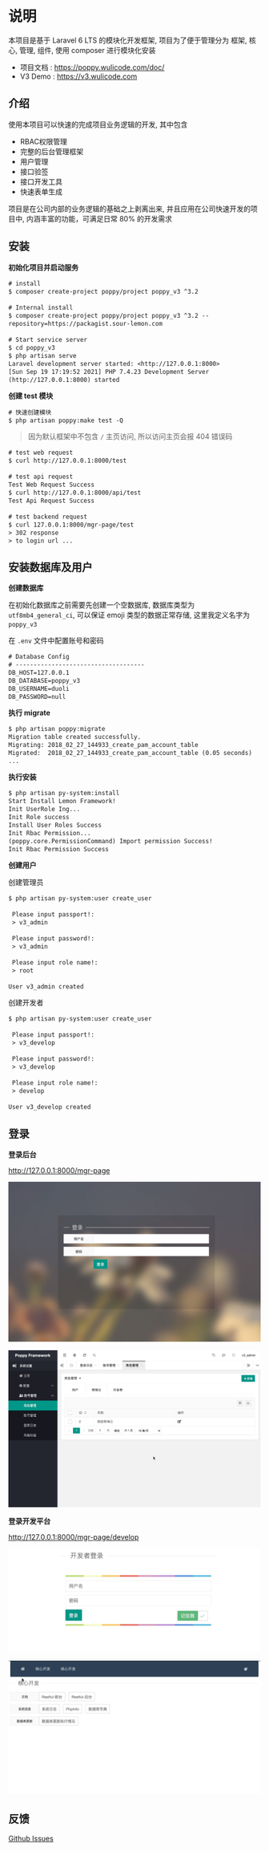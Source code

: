 # 说明

本项目是基于 Laravel 6 LTS 的模块化开发框架, 项目为了便于管理分为 框架, 核心, 管理, 组件, 使用 composer 进行模块化安装

- 项目文档 : https://poppy.wulicode.com/doc/
- V3 Demo : https://v3.wulicode.com

## 介绍

使用本项目可以快速的完成项目业务逻辑的开发, 其中包含

- RBAC权限管理
- 完整的后台管理框架
- 用户管理
- 接口验签
- 接口开发工具
- 快速表单生成

项目是在公司内部的业务逻辑的基础之上剥离出来, 并且应用在公司快速开发的项目中, 内涵丰富的功能，可满足日常 80% 的开发需求

## 安装

**初始化项目并启动服务**

```
# install
$ composer create-project poppy/project poppy_v3 ^3.2

# Internal install
$ composer create-project poppy/project poppy_v3 ^3.2 --repository=https://packagist.sour-lemon.com

# Start service server
$ cd poppy_v3
$ php artisan serve
Laravel development server started: <http://127.0.0.1:8000>
[Sun Sep 19 17:19:52 2021] PHP 7.4.23 Development Server (http://127.0.0.1:8000) started
```

**创建 test 模块**

```
# 快速创建模块
$ php artisan poppy:make test -Q
```

> 因为默认框架中不包含 `/` 主页访问, 所以访问主页会报 404 错误码

```
# test web request
$ curl http://127.0.0.1:8000/test

# test api request
Test Web Request Success
$ curl http://127.0.0.1:8000/api/test
Test Api Request Success

# test backend request
$ curl 127.0.0.1:8000/mgr-page/test
> 302 response
> to login url ...
```

## 安装数据库及用户

**创建数据库**

在初始化数据库之前需要先创建一个空数据库, 数据库类型为 `utf8mb4_general_ci`, 可以保证 emoji 类型的数据正常存储, 这里我定义名字为 `poppy_v3`

在 `.env` 文件中配置账号和密码

```
# Database Config
# ------------------------------------
DB_HOST=127.0.0.1
DB_DATABASE=poppy_v3
DB_USERNAME=duoli
DB_PASSWORD=null
```

**执行 migrate**

```
$ php artisan poppy:migrate
Migration table created successfully.
Migrating: 2018_02_27_144933_create_pam_account_table
Migrated:  2018_02_27_144933_create_pam_account_table (0.05 seconds)
...
```

**执行安装**

```
$ php artisan py-system:install
Start Install Lemon Framework!
Init UserRole Ing...
Init Role success
Install User Roles Success
Init Rbac Permission...
(poppy.core.PermissionCommand) Import permission Success! 
Init Rbac Permission Success
```

**创建用户**

创建管理员

```
$ php artisan py-system:user create_user

 Please input passport!:
 > v3_admin

 Please input password!:
 > v3_admin

 Please input role name!:
 > root

User v3_admin created
```

创建开发者

```
$ php artisan py-system:user create_user

 Please input passport!:
 > v3_develop

 Please input password!:
 > v3_develop

 Please input role name!:
 > develop

User v3_develop created
```

## 登录

**登录后台**

http://127.0.0.1:8000/mgr-page

![](./resources/docs/images/mgr-login.jpg)

![](./resources/docs/images/mgr-page.jpg)

**登录开发平台**

http://127.0.0.1:8000/mgr-page/develop

![](./resources/docs/images/dev-login.jpg)

![](./resources/docs/images/dev-page.jpg)

## 反馈

[Github Issues](https://github.com/imvkmark/poppy-project/issues)
